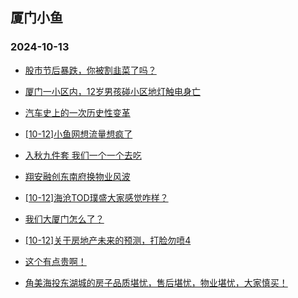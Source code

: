 ## 厦门小鱼 
### 2024-10-13

+ [股市节后暴跌，你被割韭菜了吗？](http://bbs.xmfish.com/read-htm-tid-18250291.html)

+ [厦门一小区内，12岁男孩碰小区地灯触电身亡](http://bbs.xmfish.com/read-htm-tid-18250330.html)

+ [汽车史上的一次历史性变革](http://bbs.xmfish.com/read-htm-tid-18250290.html)

+ [[10-12]小鱼网想流量想疯了](http://bbs.xmfish.com/read-htm-tid-18250408.html)

+ [入秋九件套 我们一个一个去吃](http://bbs.xmfish.com/read-htm-tid-18250364.html)

+ [翔安融创东南府换物业风波](http://bbs.xmfish.com/read-htm-tid-18250332.html)

+ [[10-12]海沧TOD璞盛大家感觉咋样？](http://bbs.xmfish.com/read-htm-tid-18250390.html)

+ [我们大厦门怎么了？](http://bbs.xmfish.com/read-htm-tid-18250297.html)

+ [[10-12]关于房地产未来的预测，打脸勿喷4](http://bbs.xmfish.com/read-htm-tid-18250379.html)

+ [这个有点贵啊！](http://bbs.xmfish.com/read-htm-tid-18250412.html)

+ [角美海投东湖城的房子品质堪忧，售后堪忧，物业堪忧，大家慎买！](http://bbs.xmfish.com/read-htm-tid-18250317.html)

